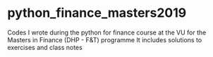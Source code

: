 # python_finance_masters2019
Codes I wrote during the python for finance course at the VU for the Masters in Finance (DHP - F&amp;T) programme
It includes solutions to exercises and class notes
